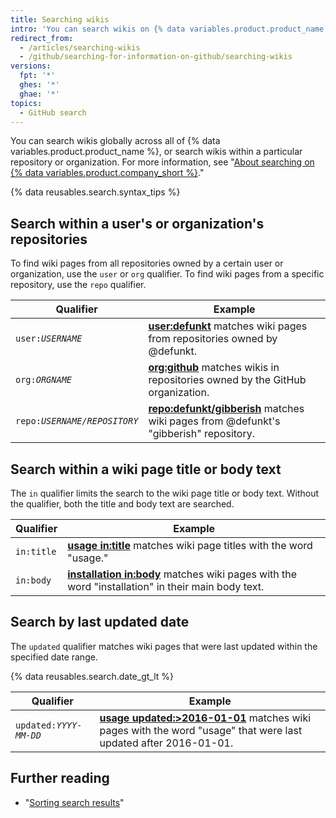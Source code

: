 ```yaml
---
title: Searching wikis
intro: 'You can search wikis on {% data variables.product.product_name %} and narrow the results using these wiki search qualifiers in any combination.'
redirect_from:
  - /articles/searching-wikis
  - /github/searching-for-information-on-github/searching-wikis
versions:
  fpt: '*'
  ghes: '*'
  ghae: '*'
topics:
  - GitHub search
---
```

You can search wikis globally across all of {% data variables.product.product_name %}, or search wikis within a particular repository or organization. For more information, see "[About searching on {% data variables.product.company_short %}](/articles/about-searching-on-github)."

{% data reusables.search.syntax_tips %}

## Search within a user's or organization's repositories

To find wiki pages from all repositories owned by a certain user or organization, use the `user` or `org` qualifier. To find wiki pages from a specific repository, use the `repo` qualifier.

| Qualifier        | Example
| ------------- | -------------
| <code>user:<em>USERNAME</em></code> | [**user:defunkt**](https://github.com/search?q=user%3Adefunkt&type=Wikis) matches wiki pages from repositories owned by @defunkt.
| <code>org:<em>ORGNAME</em></code> | [**org:github**](https://github.com/search?q=org%3Agithub&type=Wikis&utf8=%E2%9C%93) matches wikis in repositories owned by the GitHub organization.
| <code>repo:<em>USERNAME/REPOSITORY</em></code> | [**repo:defunkt/gibberish**](https://github.com/search?q=user%3Adefunkt&type=Wikis) matches wiki pages from @defunkt's "gibberish" repository.

## Search within a wiki page title or body text

The `in` qualifier limits the search to the wiki page title or body text. Without the qualifier, both the title and body text are searched.

| Qualifier        | Example
| ------------- | -------------
| `in:title` | [**usage in:title**](https://github.com/search?q=usage+in%3Atitle&type=Wikis) matches wiki page titles with the word "usage."
| `in:body` | [**installation in:body**](https://github.com/search?q=installation+in%3Abody&type=Wikis) matches wiki pages with the word "installation" in their main body text.

## Search by last updated date

The `updated` qualifier matches wiki pages that were last updated within the specified date range.

{% data reusables.search.date_gt_lt %}

| Qualifier        | Example
| ------------- | -------------
| <code>updated:<em>YYYY-MM-DD</em></code> | [**usage updated:>2016-01-01**](https://github.com/search?q=usage+updated%3A>2016-01-01&type=Wikis) matches wiki pages with the word "usage" that were last updated after 2016-01-01.

## Further reading

- "[Sorting search results](/articles/sorting-search-results/)"
